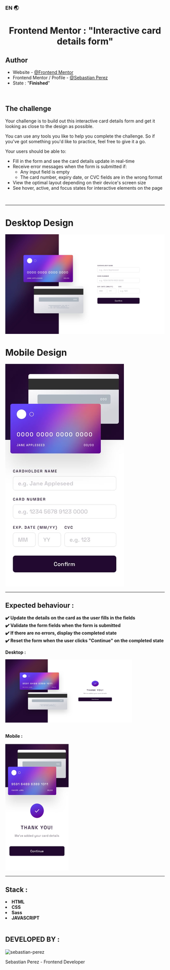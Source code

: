 
### EN 🌏

<h1 align=center>Frontend Mentor : <strong>"Interactive card details form"</strong></h1>

## Author

- Website - [@Frontend Mentor](https://www.frontendmentor.io/home)
- Frontend Mentor / Profile - [@Sebastian Perez](https://www.frontendmentor.io/profile/SebaPerez90)
- State : "**Finished**"

<br>

## The challenge 

Your challenge is to build out this interactive card details form and get it looking as close to the design as possible.

You can use any tools you like to help you complete the challenge. So if you've got something you'd like to practice, feel free to give it a go.

Your users should be able to: 

- Fill in the form and see the card details update in real-time
- Receive error messages when the form is submitted if:
  - Any input field is empty
  - The card number, expiry date, or CVC fields are in the wrong format
- View the optimal layout depending on their device's screen size
- See hover, active, and focus states for interactive elements on the page

<br>
<hr>

# Desktop Design

<img src="./design/desktop-design.jpg">

<br>

# Mobile Design
<img src="./design/mobile-design.jpg">


<br>

<hr>

##  Expected behaviour : 

<strong>✔️ Update the details on the card as the user fills in the fields</strong><br>
<strong>✔️ Validate the form fields when the form is submitted</strong><br>
<strong>✔️ If there are no errors, display the completed state</strong><br>
<strong>✔️ Reset the form when the user clicks "Continue" on the completed state</strong><br>


**Desktop :**

<img src="./design/complete-state-desktop.jpg" style="height:200px;width:400px"><br><br>

**Mobile :** <br><br>
<img src="./design/complete-state-mobile.jpg" style="height:400px;width:200px"><br>


<hr>

## Stack :
<li><b>HTML</b></li>
<li><b>CSS</b></li>
<li><b>Sass</b></li>
<li><b>JAVASCRIPT</b></li>

<br>

## DEVELOPED BY :
<img align=center src="https://avatars.githubusercontent.com/u/112594443?s=400&u=339560ba45c5753b8c0fd9ac0adcc06d28f89bae&v=4" alt="sebastian-perez" width=200px height=200px>
<p>Sebastian Perez - Frontend Developer</p>

